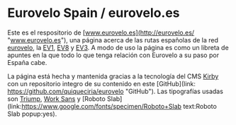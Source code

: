 # Eurovelo Spain / eurovelo.es
Este es el respositorio de [www.eurovelo.es](http://eurovelo.es/ "www.eurovelo.es"), una página acerca de las rutas españolas de la red [eurovelo](http://www.eurovelo.org/ "Eurovelo"), la [EV1](http://www.eurovelo.com/en/eurovelos/eurovelo-1 "EV1"), [EV8](http://www.eurovelo.com/en/eurovelos/eurovelo-8 "EV8") y [EV3](http://www.eurovelo.com/en/eurovelos/eurovelo-3 "EV3"). A modo de uso la página es como un libreta de apuntes en la que todo lo que tenga relación con Eurovelo a su paso por España cabe.

La página está hecha y mantenida gracias a la tecnología del CMS [Kirby](http://getkirby.com/ "Kirby") con un repositorio integro de su contenido en este [GitHub](link: https://github.com/quiqueciria/eurovelo "GitHub"). Las tipografías usadas son [Triump](https://www.myfonts.com/fonts/latinotype/triump/ "Triump"), [Work Sans](https://www.google.com/fonts#QuickUsePlace:quickUse/Family:Work+Sans "Work Sans") y [Roboto Slab](link:https://www.google.com/fonts/specimen/Roboto+Slab text:Roboto Slab popup:yes).
